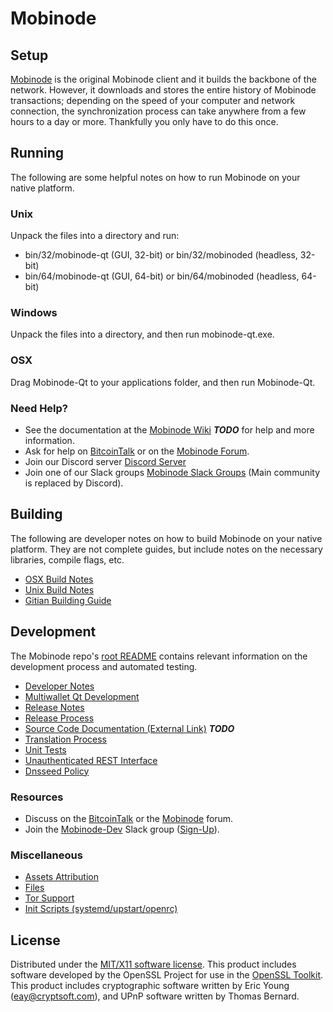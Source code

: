 Mobinode
=====================

Setup
---------------------
[Mobinode](http://mobinode.org/wallet) is the original Mobinode client and it builds the backbone of the network. However, it downloads and stores the entire history of Mobinode transactions; depending on the speed of your computer and network connection, the synchronization process can take anywhere from a few hours to a day or more. Thankfully you only have to do this once.

Running
---------------------
The following are some helpful notes on how to run Mobinode on your native platform.

### Unix

Unpack the files into a directory and run:

- bin/32/mobinode-qt (GUI, 32-bit) or bin/32/mobinoded (headless, 32-bit)
- bin/64/mobinode-qt (GUI, 64-bit) or bin/64/mobinoded (headless, 64-bit)

### Windows

Unpack the files into a directory, and then run mobinode-qt.exe.

### OSX

Drag Mobinode-Qt to your applications folder, and then run Mobinode-Qt.

### Need Help?

* See the documentation at the [Mobinode Wiki](https://en.bitcoin.it/wiki/Main_Page) ***TODO***
for help and more information.
* Ask for help on [BitcoinTalk](https://bitcointalk.org/index.php?topic=1262920.0) or on the [Mobinode Forum](http://forum.mobinode.org/).
* Join our Discord server [Discord Server](https://discord.mobinode.org)
* Join one of our Slack groups [Mobinode Slack Groups](https://mobinode.org/slack-logins/) (Main community is replaced by Discord).

Building
---------------------
The following are developer notes on how to build Mobinode on your native platform. They are not complete guides, but include notes on the necessary libraries, compile flags, etc.

- [OSX Build Notes](build-osx.md)
- [Unix Build Notes](build-unix.md)
- [Gitian Building Guide](gitian-building.md)

Development
---------------------
The Mobinode repo's [root README](https://github.com/Mobinode-Project/Mobinode/blob/master/README.md) contains relevant information on the development process and automated testing.

- [Developer Notes](developer-notes.md)
- [Multiwallet Qt Development](multiwallet-qt.md)
- [Release Notes](release-notes.md)
- [Release Process](release-process.md)
- [Source Code Documentation (External Link)](https://dev.visucore.com/bitcoin/doxygen/) ***TODO***
- [Translation Process](translation_process.md)
- [Unit Tests](unit-tests.md)
- [Unauthenticated REST Interface](REST-interface.md)
- [Dnsseed Policy](dnsseed-policy.md)

### Resources

* Discuss on the [BitcoinTalk](https://bitcointalk.org/index.php?topic=1262920.0) or the [Mobinode](http://forum.mobinode.org/) forum.
* Join the [Mobinode-Dev](https://mobinode-dev.slack.com/) Slack group ([Sign-Up](https://mobinode-dev.herokuapp.com/)).

### Miscellaneous
- [Assets Attribution](assets-attribution.md)
- [Files](files.md)
- [Tor Support](tor.md)
- [Init Scripts (systemd/upstart/openrc)](init.md)

License
---------------------
Distributed under the [MIT/X11 software license](http://www.opensource.org/licenses/mit-license.php).
This product includes software developed by the OpenSSL Project for use in the [OpenSSL Toolkit](https://www.openssl.org/). This product includes
cryptographic software written by Eric Young ([eay@cryptsoft.com](mailto:eay@cryptsoft.com)), and UPnP software written by Thomas Bernard.
